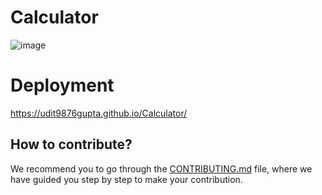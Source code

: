 # Calculator

![image](https://user-images.githubusercontent.com/68100794/196387321-29228909-a00c-4e56-916f-7b07e1e2083d.png)

# Deployment

https://udit9876gupta.github.io/Calculator/

## How to contribute?

We recommend you to go through the [CONTRIBUTING.md](https://github.com/sonal3yadav/Calculator/blob/main/CONTRIBUTING.md) file, where we have guided you step by step to make your contribution.
